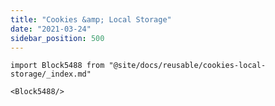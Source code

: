 ```yaml
---
title: "Cookies &amp; Local Storage"
date: "2021-03-24"
sidebar_position: 500
---
```


```mdx-code-block
import Block5488 from "@site/docs/reusable/cookies-local-storage/_index.md"

<Block5488/>
```

